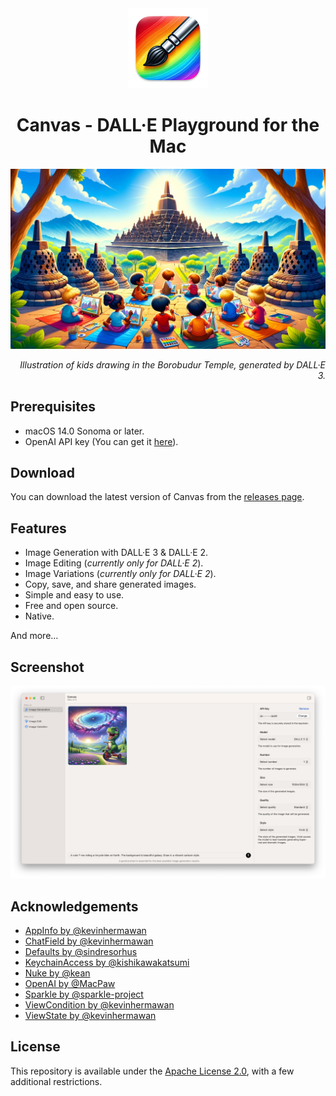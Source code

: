 <div>
  <div align="center">
    <img alt="app icon" src="./Canvas/Resources/Assets.xcassets/AppIcon.appiconset/AppIcon_256x256.png" width="128px" height="128px">
    <h1>Canvas - DALL·E Playground for the Mac</h1>
    <picture>
      <source media="(prefers-color-scheme: dark)" srcset="./assets/banner-night.jpg">
      <img alt="banner" src="./assets/banner.jpg">
    </picture>
    <div align="right">
      <p><em>Illustration of kids drawing in the Borobudur Temple, generated by DALL·E 3.</em></p>
    </div>
  </div>
<div>

## Prerequisites

- macOS 14.0 Sonoma or later.
- OpenAI API key (You can get it [here](https://platform.openai.com/api-keys)).

## Download

You can download the latest version of Canvas from the [releases page](https://github.com/kevinhermawan/Canvas/releases).

## Features

- Image Generation with DALL·E 3 & DALL·E 2.
- Image Editing (_currently only for DALL·E 2_).
- Image Variations (_currently only for DALL·E 2_).
- Copy, save, and share generated images.
- Simple and easy to use.
- Free and open source.
- Native.

And more...

## Screenshot

<div align="center">
  <picture>
    <source media="(prefers-color-scheme: dark)" srcset="./assets/screenshot-dark.png">
    <img alt="screenshot" src="./assets/screenshot.png">
  </picture>
</div>

## Acknowledgements

- [AppInfo by @kevinhermawan](https://github.com/kevinhermawan/AppInfo)
- [ChatField by @kevinhermawan](https://github.com/kevinhermawan/ChatField)
- [Defaults by @sindresorhus](https://github.com/sindresorhus/Defaults)
- [KeychainAccess by @kishikawakatsumi](https://github.com/kishikawakatsumi/KeychainAccess)
- [Nuke by @kean](https://github.com/kean/Nuke)
- [OpenAI by @MacPaw](https://github.com/MacPaw/OpenAI)
- [Sparkle by @sparkle-project](https://github.com/sparkle-project/Sparkle)
- [ViewCondition by @kevinhermawan](https://github.com/kevinhermawan/ViewCondition)
- [ViewState by @kevinhermawan](https://github.com/kevinhermawan/ViewState)

## License

This repository is available under the [Apache License 2.0](./LICENSE), with a few additional restrictions.
